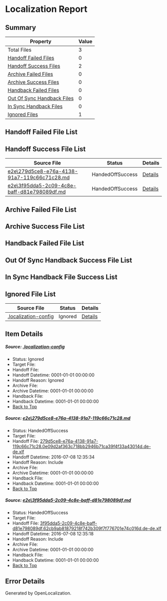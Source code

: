 # <a name='report-top'></a> Localization Report

## Summary
 Property | Value 
 -------- | ----- 
 Total Files | 3
[ Handoff Failed Files ](#handoff-failed-list)| 0
[ Handoff Success Files ](#handoff-success-list)| 2
[ Archive Failed Files ](#archive-failed-list)| 0
[ Archive Success Files ](#archive-success-list)| 0
[ Handback Failed Files ](#handback-failed-list)| 0
[ Out Of Sync Handback Files ](#outofsync-handback-success-list)| 0
[ In Sync Handback Files ](#insync-handback-success-list)| 0
[ Ignored Files ](#ignored-list)| 1

## <a name='handoff-failed-list'></a> Handoff Failed File List

## <a name='handoff-success-list'></a> Handoff Success File List
 Source File | Status | Details 
 ----------- | ------ | ------- 
 [e2e\279d5ce8-e76a-4138-91a7-119c66c71c28.md](https://github.com/OpenLocalizationTestOrg/oltest/blob/ca7a26ea0a5af906fd18140efc463cb34bb7c10a/e2e/279d5ce8-e76a-4138-91a7-119c66c71c28.md) | HandedOffSuccess | [Details](#a92d5dbef10ae277544346c75283031ce1e2afc51)
 [e2e\3f95dda5-2c09-4c8e-baff-d81e798089df.md](https://github.com/OpenLocalizationTestOrg/oltest/blob/f5598b2455f51c2baee03b2573d2326f07a05614/e2e/3f95dda5-2c09-4c8e-baff-d81e798089df.md) | HandedOffSuccess | [Details](#e468a407bbc6a63f78a41ca901504d6bd7a914c92)

## <a name='archive-failed-list'></a> Archive Failed File List

## <a name='archive-success-list'></a> Archive Success File List

## <a name='handback-failed-list'></a> Handback Failed File List

## <a name='outofsync-handback-success-list'></a> Out Of Sync Handback Success File List

## <a name='insync-handback-success-list'></a> In Sync Handback File Success List

## <a name='ignored-list'></a> Ignored File List
 Source File | Status | Details 
 ----------- | ------ | ------- 
 [.localization-config](https://github.com/OpenLocalizationTestOrg/oltest/blob/ca7a26ea0a5af906fd18140efc463cb34bb7c10a/.localization-config) | Ignored | [Details](#3d4f252ac210baf56311d7e97dcc2db10974dbd20)

## Item Details
##### <a name='3d4f252ac210baf56311d7e97dcc2db10974dbd20'></a> Source: [.localization-config](https://github.com/OpenLocalizationTestOrg/oltest/blob/ca7a26ea0a5af906fd18140efc463cb34bb7c10a/.localization-config)
* Status: Ignored
* Target File: 
* Handoff File: 
* Handoff Datetime: 0001-01-01 00:00:00
* Handoff Reason: Ignored
* Archive File: 
* Archive Datetime: 0001-01-01 00:00:00
* Handback File: 
* Handback Datetime: 0001-01-01 00:00:00
* [Back to Top](#report-top)

##### <a name='a92d5dbef10ae277544346c75283031ce1e2afc51'></a> Source: [e2e\279d5ce8-e76a-4138-91a7-119c66c71c28.md](https://github.com/OpenLocalizationTestOrg/oltest/blob/ca7a26ea0a5af906fd18140efc463cb34bb7c10a/e2e/279d5ce8-e76a-4138-91a7-119c66c71c28.md)
* Status: HandedOffSuccess
* Target File: 
* Handoff File: [279d5ce8-e76a-4138-91a7-119c66c71c28.0e09d2af363c718bb2946b71ca39f4f33a43014d.de-de.xlf](https://github.com/OpenLocalizationTestOrg/olhandoff-e2e/blob/860f26e53ec5f63fa0f6d6ba07517e51299b3d37/ol-handoff/OpenLocalizationTestOrg/oltest-dede-fly/ci/ht/279d5ce8-e76a-4138-91a7-119c66c71c28.0e09d2af363c718bb2946b71ca39f4f33a43014d.de-de.xlf)
* Handoff Datetime: 2016-07-08 12:35:34
* Handoff Reason: Include
* Archive File: 
* Archive Datetime: 0001-01-01 00:00:00
* Handback File: 
* Handback Datetime: 0001-01-01 00:00:00
* [Back to Top](#report-top)

##### <a name='e468a407bbc6a63f78a41ca901504d6bd7a914c92'></a> Source: [e2e\3f95dda5-2c09-4c8e-baff-d81e798089df.md](https://github.com/OpenLocalizationTestOrg/oltest/blob/f5598b2455f51c2baee03b2573d2326f07a05614/e2e/3f95dda5-2c09-4c8e-baff-d81e798089df.md)
* Status: HandedOffSuccess
* Target File: 
* Handoff File: [3f95dda5-2c09-4c8e-baff-d81e798089df.62cb9ab81879218f742b309f7f776701e74c016d.de-de.xlf](https://github.com/OpenLocalizationTestOrg/olhandoff-e2e/blob/d0972cc5257cf985ff4b93297c673b457d6e7538/ol-handoff/OpenLocalizationTestOrg/oltest-dede-fly/ci/ht/3f95dda5-2c09-4c8e-baff-d81e798089df.62cb9ab81879218f742b309f7f776701e74c016d.de-de.xlf)
* Handoff Datetime: 2016-07-08 12:35:18
* Handoff Reason: Include
* Archive File: 
* Archive Datetime: 0001-01-01 00:00:00
* Handback File: 
* Handback Datetime: 0001-01-01 00:00:00
* [Back to Top](#report-top)


## Error Details

Generated by OpenLocalization.
